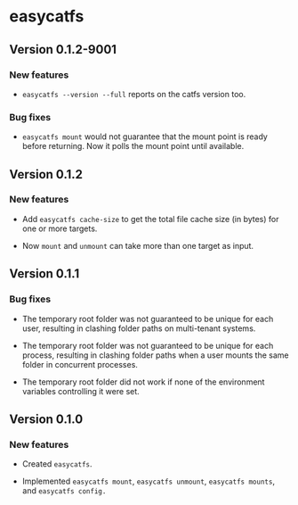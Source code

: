 # easycatfs

## Version 0.1.2-9001

### New features

* `easycatfs --version --full` reports on the catfs version too.

### Bug fixes

* `easycatfs mount` would not guarantee that the mount point is ready
  before returning. Now it polls the mount point until available.


## Version 0.1.2

### New features

* Add `easycatfs cache-size` to get the total file cache size (in bytes)
  for one or more targets.

* Now `mount` and `unmount` can take more than one target as input.


## Version 0.1.1

### Bug fixes

* The temporary root folder was not guaranteed to be unique for each user,
  resulting in clashing folder paths on multi-tenant systems.

* The temporary root folder was not guaranteed to be unique for each process,
  resulting in clashing folder paths when a user mounts the same folder in
  concurrent processes.
  
* The temporary root folder did not work if none of the environment variables
  controlling it were set.


## Version 0.1.0

### New features

* Created `easycatfs`.

* Implemented `easycatfs mount`, `easycatfs unmount`, `easycatfs mounts`,
  and `easycatfs config.`
